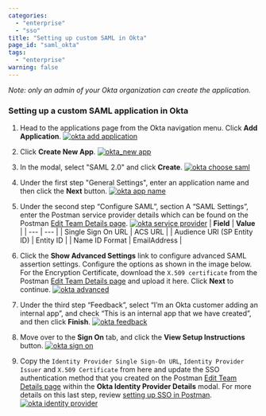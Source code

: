 ```yaml
---
categories:
  - "enterprise"
  - "sso"
title: "Setting up custom SAML in Okta"
page_id: "saml_okta"
tags: 
  - "enterprise"
warning: false
---
```


*Note: only an admin of your Okta organization can create the application.*

### Setting up a custom SAML application in Okta

1. Head to the applications page from the Okta navigation menu. Click **Add Application**.
   [![okta add application](https://s3.amazonaws.com/postman-static-getpostman-com/postman-docs/okta_add_app.png)](https://s3.amazonaws.com/postman-static-getpostman-com/postman-docs/okta_add_app.png)  

2. Click **Create New App**.
   [![okta_new app](https://s3.amazonaws.com/postman-static-getpostman-com/postman-docs/okta_create_new.png)](https://s3.amazonaws.com/postman-static-getpostman-com/postman-docs/okta_create_new.png)

3. In the modal, select "SAML 2.0" and click **Create**.
   [![okta choose saml](https://s3.amazonaws.com/postman-static-getpostman-com/postman-docs/okta_choose_saml.png)](https://s3.amazonaws.com/postman-static-getpostman-com/postman-docs/okta_choose_saml.png)

4. Under the first step "General Settings", enter an application name and then click the **Next** button.
   [![okta app name](https://s3.amazonaws.com/postman-static-getpostman-com/postman-docs/okta_app_name.png)](https://s3.amazonaws.com/postman-static-getpostman-com/postman-docs/okta_app_name.png)

5. Under the second step “Configure SAML”, section A “SAML Settings”, enter the Postman service provider details which can be found on the Postman [Edit Team Details page](https://app.getpostman.com/dashboard/teams/edit). 
   [![okta service provider](https://s3.amazonaws.com/postman-static-getpostman-com/postman-docs/okta_service_provider.png)](https://s3.amazonaws.com/postman-static-getpostman-com/postman-docs/okta_service_provider.png)
 | **Field** | **Value** |
 | --- | --- |
 | Single Sign On URL | ACS URL |
 | Audience URI (SP Entity ID) | Entity ID |
 | Name ID Format | EmailAddress |
 
6. Click the **Show Advanced Settings** link to configure advanced SAML assertion settings. Configure the options as shown in the image below. For the Encryption Certificate, download the `X.509 certificate` from the Postman [Edit Team Details page](https://app.getpostman.com/dashboard/teams/edit) and upload it here. Click **Next** to continue.
   [![okta advanced](https://s3.amazonaws.com/postman-static-getpostman-com/postman-docs/okta_advanced.png)](https://s3.amazonaws.com/postman-static-getpostman-com/postman-docs/okta_advanced.png)
  
7. Under the third step “Feedback”, select “I’m an Okta customer adding an internal app”, and check “This is an internal app that we have created”, and then click **Finish**.
   [![okta feedback](https://s3.amazonaws.com/postman-static-getpostman-com/postman-docs/okta_feedback.png)](https://s3.amazonaws.com/postman-static-getpostman-com/postman-docs/okta_feedback.png)
  
8. Move over to the **Sign On** tab, and click the **View Setup Instructions** button.
   [![okta sign on](https://s3.amazonaws.com/postman-static-getpostman-com/postman-docs/okta_sign_on.png)](https://s3.amazonaws.com/postman-static-getpostman-com/postman-docs/okta_sign_on.png)
  
9. Copy the `Identity Provider Single Sign-On URL`, `Identity Provider Issuer` and `X.509 Certificate` from here and update the SSO authentication method that you created on the Postman [Edit Team Details page](https://app.getpostman.com/dashboard/teams/edit) within the **Okta Identity Provider Details** modal. For more details on this last step, review [setting up SSO in Postman](/docs/enterprise/sso/admin_sso). 
   [![okta identity provider](https://s3.amazonaws.com/postman-static-getpostman-com/postman-docs/okta_identity_provider.png)](https://s3.amazonaws.com/postman-static-getpostman-com/postman-docs/okta_identity_provider.png)
